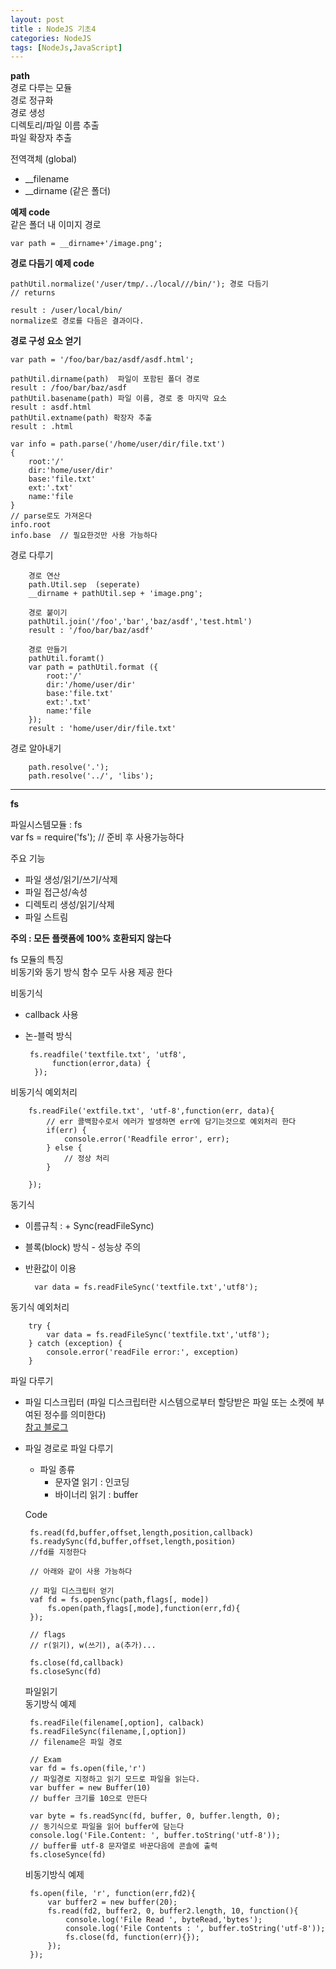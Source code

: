 ```yaml
---
layout: post
title : NodeJS 기초4
categories: NodeJS
tags: [NodeJs,JavaScript]
---
```


**path**   
경로 다루는 모듈   
경로 정규화   
경로 생성   
디렉토리/파일 이름 추출    
파일 확장자 추출   

전역객체 (global)   
- __filename   
- __dirname (같은 폴더)
  
**예제 code**   
같은 폴더 내 이미지 경로

    var path = __dirname+'/image.png';

**경로 다듬기 예제 code**

    pathUtil.normalize('/user/tmp/../local///bin/'); 경로 다듬기
    // returns
    
    result : /user/local/bin/  
    normalize로 경로를 다듬은 결과이다.

**경로 구성 요소 얻기**
 
    var path = '/foo/bar/baz/asdf/asdf.html';
    
    pathUtil.dirname(path)  파일이 포함된 폴더 경로  
    result : /foo/bar/baz/asdf
    pathUtil.basename(path) 파일 이름, 경로 중 마지막 요소  
    result : asdf.html
    pathUtil.extname(path) 확장자 추출 
    result : .html

    var info = path.parse('/home/user/dir/file.txt')
    {
        root:'/'
        dir:'home/user/dir'
        base:'file.txt'
        ext:'.txt'
        name:'file
    }
    // parse로도 가져온다 
    info.root 
    info.base  // 필요한것만 사용 가능하다

경로 다루기   
   
        경로 연산   
        path.Util.sep  (seperate)   
        __dirname + pathUtil.sep + 'image.png';  

        경로 붙이기   
        pathUtil.join('/foo','bar','baz/asdf','test.html')   
        result : '/foo/bar/baz/asdf'

        경로 만들기
        pathUtil.foramt()    
        var path = pathUtil.format ({   
            root:'/'   
            dir:'/home/user/dir'   
            base:'file.txt'   
            ext:'.txt'   
            name:'file   
        });
        result : 'home/user/dir/file.txt'
        
경로 알아내기    

        path.resolve('.');
        path.resolve('../', 'libs');

---

**fs**
 
 파일시스템모듈 : fs   
 var fs = require('fs'); // 준비 후 사용가능하다 

 주요 기능   
- 파일 생성/읽기/쓰기/삭제
- 파일 접근성/속성
- 디렉토리 생성/읽기/삭제
- 파일 스트림

**주의 : 모든 플랫폼에 100% 호환되지 않는다**

fs 모듈의 특징   
비동기와 동기 방식 함수 모두 사용 제공 한다   

비동기식   
- callback 사용
- 논-블럭 방식

       fs.readfile('textfile.txt', 'utf8', 
            function(error,data) {
        });

비동기식 예외처리   

        fs.readFile('extfile.txt', 'utf-8',function(err, data){
            // err 콜백함수로서 에러가 발생하면 err에 담기는것으로 예외처리 한다
            if(err) {
                console.error('Readfile error', err);
            } else {
                // 정상 처리
            }

        });

동기식 
- 이름규칙 : + Sync(readFileSync)
- 블록(block) 방식 - 성능상 주의
- 반환값이 이용   

        var data = fs.readFileSync('textfile.txt','utf8');

동기식 예외처리 

        try {
            var data = fs.readFileSync('textfile.txt','utf8');
        } catch (exception) {
            console.error('readFile error:', exception)
        }



파일 다루기   
- 파일 디스크립터 (파일 디스크립터란 시스템으로부터 할당받은 파일 또는 소켓에 부여된 정수를 의미한다)   
 <a href="https://m.blog.naver.com/PostView.nhn?blogId=yurhyur1&logNo=50122605420&proxyReferer=https%3A%2F%2Fwww.google.com%2F">참고 블로그</a>

 - 파일 경로로 파일 다루기   
    -  파일 종류  
        - 문자열 읽기 : 인코딩    
        - 바이너리 읽기 : buffer    

    
    Code

        fs.read(fd,buffer,offset,length,position,callback)
        fs.readySync(fd,buffer,offset,length,position)
        //fd를 지정한다

        // 아래와 같이 사용 가능하다

        // 파일 디스크립터 얻기
        vaf fd = fs.openSync(path,flags[, mode])
            fs.open(path,flags[,mode],function(err,fd){
        });

        // flags 
        // r(읽기), w(쓰기), a(추가)...

        fs.close(fd,callback)
        fs.closeSync(fd)
      
    파일읽기   
    동기방식 예제
     
        fs.readFile(filename[,option], calback)   
        fs.readFileSync(filename,[,option])
        // filename은 파일 경로
        
        // Exam
        var fd = fs.open(file,'r')
        // 파일경로 지정하고 읽기 모드로 파일을 읽는다. 
        var buffer = new Buffer(10)
        // buffer 크기를 10으로 만든다

        var byte = fs.readSync(fd, buffer, 0, buffer.length, 0);
        // 동기식으로 파일을 읽어 buffer에 담는다
        console.log('File.Content: ', buffer.toString('utf-8'));
        // buffer를 utf-8 문자열로 바꾼다음에 콘솔에 출력
        fs.closeSynce(fd)


    비동기방식 예제

        fs.open(file, 'r', function(err,fd2){
            var buffer2 = new buffer(20);
            fs.read(fd2, buffer2, 0, buffer2.length, 10, function(){
                console.log('File Read ', byteRead,'bytes');
                console.log('File Contents : ', buffer.toString('utf-8'));
                fs.close(fd, function(err){});
            });
        });

